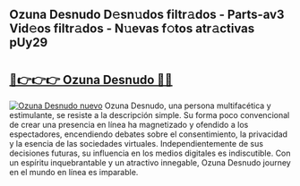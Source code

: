 ## Ozuna Desnudo D𝚎sn𝚞dos filtr𝚊dos - Parts-av3 Vid𝚎os filtr𝚊dos - N𝚞evas f𝚘tos atr𝚊ctivas pUy29

# <h2><a href="http://mbdaja.tromn.icu/?c=Ozuna+Desnudo">🔗👉👉👉 Ozuna Desnudo 🔗🔗</a></h2>

[![Ozuna Desnudo nuevo](https://i.imgur.com/pEAQMta.gif)](http://mbdaja.tromn.icu/?c=Ozuna+Desnudo)
Ozuna Desnudo, una persona multifacética y estimulante, se resiste a la descripción simple. Su forma poco convencional de crear una presencia en línea ha magnetizado y ofendido a los espectadores, encendiendo debates sobre el consentimiento, la privacidad y la esencia de las sociedades virtuales. Independientemente de sus decisiones futuras, su influencia en los medios digitales es indiscutible. Con un espíritu inquebrantable y un atractivo innegable, Ozuna Desnudo journey en el mundo en línea es imparable.
